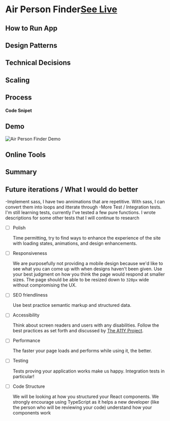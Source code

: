 # Air Person Finder[See Live](https://unachoza.github.io/Air-Person-Finder)

## How to Run App

## Design Patterns

## Technical Decisions

## Scaling

## Process

#### Code Snipet

## Demo

![Air Person Finder Demo](https://res.cloudinary.com/dh41vh9dx/image/upload/v1609780351/AirDemo.gif)

## Online Tools

## Summary

## Future iterations / What I would do better

-Implement sass, I have two annimations that are repetitive. With sass, I can convert them into loops and itterate through
-More Test / Integration tests. I'm still learning tests, currently I've tested a few pure functions. I wrote descriptions for some other tests that I will continue to research

- [ ] Polish

  Time permitting, try to find ways to enhance the experience of the site with loading states, animations, and design enhancements.

- [ ] Responsiveness

  We are purposefully not providing a mobile design because we'd like to see what you can come up with when designs haven't been given. Use your best judgment on how you think the page would respond at smaller sizes. The page should be able to be resized down to `320px` wide without compromising the UX.

- [ ] SEO friendliness

  Use best practice semantic markup and structured data.

- [ ] Accessibility

  Think about screen readers and users with any disabilities. Follow the best practices as set forth and discussed by [The A11Y Project](https://a11yproject.com/).

- [ ] Performance

  The faster your page loads and performs while using it, the better.

- [ ] Testing

  Tests proving your application works make us happy. Integration tests in particular!

- [ ] Code Structure

  We will be looking at how you structured your React components. We strongly encourage using TypeScript as it helps a new developer (like the person who will be reviewing your code) understand how your components work
